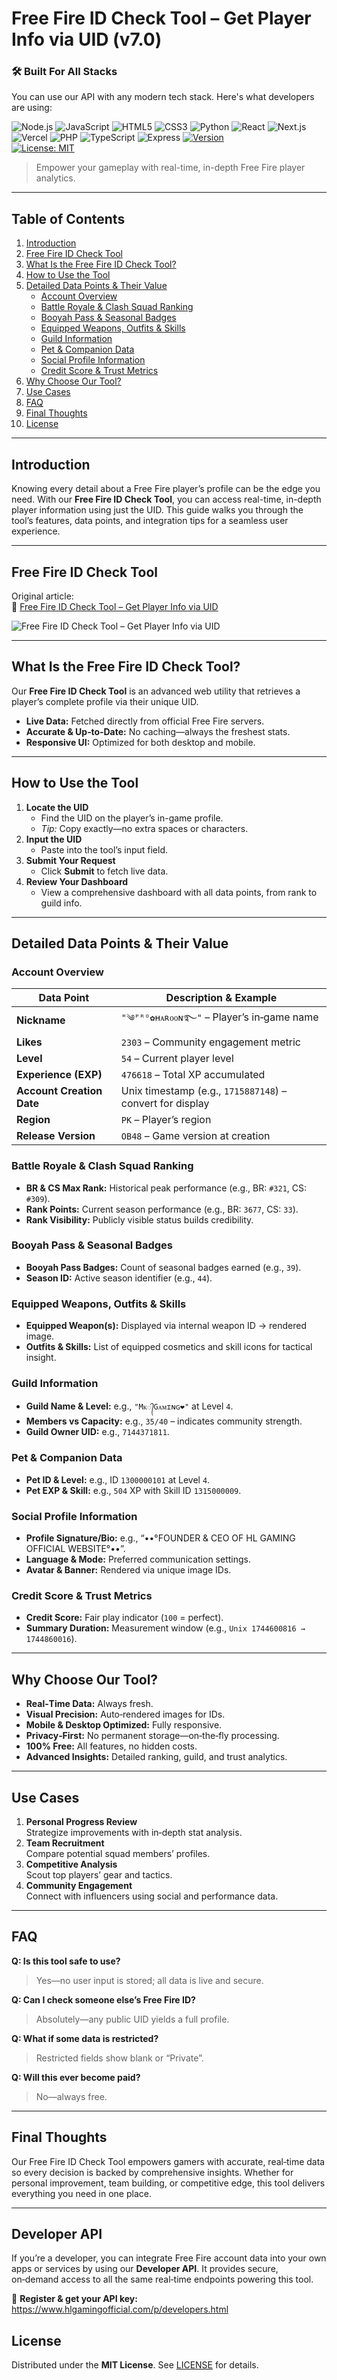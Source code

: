 # Free Fire ID Check Tool – Get Player Info via UID (v7.0)
### 🛠️ Built For All Stacks

You can use our API with any modern tech stack. Here's what developers are using:

![Node.js](https://img.shields.io/badge/Node.js-339933?style=for-the-badge&logo=node.js&logoColor=white)
![JavaScript](https://img.shields.io/badge/JavaScript-F7DF1E?style=for-the-badge&logo=javascript&logoColor=black)
![HTML5](https://img.shields.io/badge/HTML5-E34F26?style=for-the-badge&logo=html5&logoColor=white)
![CSS3](https://img.shields.io/badge/CSS3-1572B6?style=for-the-badge&logo=css3&logoColor=white)
![Python](https://img.shields.io/badge/Python-3776AB?style=for-the-badge&logo=python&logoColor=white)
![React](https://img.shields.io/badge/React-20232A?style=for-the-badge&logo=react&logoColor=61DAFB)
![Next.js](https://img.shields.io/badge/Next.js-000000?style=for-the-badge&logo=next.js&logoColor=white)
![Vercel](https://img.shields.io/badge/Vercel-000000?style=for-the-badge&logo=vercel&logoColor=white)
![PHP](https://img.shields.io/badge/PHP-777BB4?style=for-the-badge&logo=php&logoColor=white)
![TypeScript](https://img.shields.io/badge/TypeScript-3178C6?style=for-the-badge&logo=typescript&logoColor=white)
![Express](https://img.shields.io/badge/Express.js-404D59?style=for-the-badge)
[![Version](https://img.shields.io/badge/version-7.0-blue.svg)](https://github.com/yourusername/free-fire-id-check)  
[![License: MIT](https://img.shields.io/badge/License-MIT-yellow.svg)](LICENSE)

> Empower your gameplay with real-time, in-depth Free Fire player analytics.

---

## Table of Contents

1. [Introduction](#introduction)  
2. [Free Fire ID Check Tool
](#backlink--preview)  
3. [What Is the Free Fire ID Check Tool?](#what-is-the-free-fire-id-check-tool)  
4. [How to Use the Tool](#how-to-use-the-tool)  
5. [Detailed Data Points & Their Value](#detailed-data-points--their-value)  
   - [Account Overview](#account-overview)  
   - [Battle Royale & Clash Squad Ranking](#battle-royale--clash-squad-ranking)  
   - [Booyah Pass & Seasonal Badges](#booyah-pass--seasonal-badges)  
   - [Equipped Weapons, Outfits & Skills](#equipped-weapons-outfits--skills)  
   - [Guild Information](#guild-information)  
   - [Pet & Companion Data](#pet--companion-data)  
   - [Social Profile Information](#social-profile-information)  
   - [Credit Score & Trust Metrics](#credit-score--trust-metrics)  
6. [Why Choose Our Tool?](#why-choose-our-tool)  
7. [Use Cases](#use-cases)  
8. [FAQ](#faq)  
9. [Final Thoughts](#final-thoughts)  
10. [License](#license)  

---

## Introduction

Knowing every detail about a Free Fire player’s profile can be the edge you need. With our **Free Fire ID Check Tool**, you can access real-time, in-depth player information using just the UID. This guide walks you through the tool’s features, data points, and integration tips for a seamless user experience.

---

## Free Fire ID Check Tool

Original article:  
🔗 [Free Fire ID Check Tool – Get Player Info via UID](https://www.hlgamingofficial.com/2025/04/free-fire-id-check-tool-get-player-info.html)

![Free Fire ID Check Tool – Get Player Info via UID](https://blogger.googleusercontent.com/img/b/R29vZ2xl/AVvXsEiEElZkDL64uMxyRqMEIGrKOmHEOmBdaMPq5fTsIJ3lP0DyIIpS8E_C7eIfhRc-WCL39rQR6SpXSHQsv2w4P_N1MCTsTeuRh4ey_M2yALzT1GbfZ8LLlsyILz76aJ11PLzzlkkp79SRLipkmNLXwCi7QylZArET262zg9UJIkYZgRAqdwd6b-LI8as0nE4/s640-h358/1744810197938.png)

---

## What Is the Free Fire ID Check Tool?

Our **Free Fire ID Check Tool** is an advanced web utility that retrieves a player’s complete profile via their unique UID.  
- **Live Data:** Fetched directly from official Free Fire servers.  
- **Accurate & Up‑to‑Date:** No caching—always the freshest stats.  
- **Responsive UI:** Optimized for both desktop and mobile.

---

## How to Use the Tool

1. **Locate the UID**  
   - Find the UID on the player’s in-game profile.  
   - _Tip:_ Copy exactly—no extra spaces or characters.  
2. **Input the UID**  
   - Paste into the tool’s input field.  
3. **Submit Your Request**  
   - Click **Submit** to fetch live data.  
4. **Review Your Dashboard**  
   - View a comprehensive dashboard with all data points, from rank to guild info.

---

## Detailed Data Points & Their Value

### Account Overview

| Data Point              | Description & Example                                    |
|-------------------------|-----------------------------------------------------------|
| **Nickname**            | `"༄ᴾᴿᴼ✿ʜᴀʀᴏᴏɴ࿐"` – Player’s in‑game name                 |
| **Likes**               | `2303` – Community engagement metric                     |
| **Level**               | `54` – Current player level                              |
| **Experience (EXP)**    | `476618` – Total XP accumulated                          |
| **Account Creation Date** | Unix timestamp (e.g., `1715887148`) – convert for display |
| **Region**              | `PK` – Player’s region                                    |
| **Release Version**     | `OB48` – Game version at creation                        |

### Battle Royale & Clash Squad Ranking

- **BR & CS Max Rank:** Historical peak performance (e.g., BR: `#321`, CS: `#309`).  
- **Rank Points:** Current season performance (e.g., BR: `3677`, CS: `33`).  
- **Rank Visibility:** Publicly visible status builds credibility.

### Booyah Pass & Seasonal Badges

- **Booyah Pass Badges:** Count of seasonal badges earned (e.g., `39`).  
- **Season ID:** Active season identifier (e.g., `44`).

### Equipped Weapons, Outfits & Skills

- **Equipped Weapon(s):** Displayed via internal weapon ID → rendered image.  
- **Outfits & Skills:** List of equipped cosmetics and skill icons for tactical insight.

### Guild Information

- **Guild Name & Level:** e.g., `"Mᴋ᭄Gᴀᴍɪɴɢ❤︎"` at Level `4`.  
- **Members vs Capacity:** e.g., `35/40` – indicates community strength.  
- **Guild Owner UID:** e.g., `7144371811`.

### Pet & Companion Data

- **Pet ID & Level:** e.g., ID `1300000101` at Level `4`.  
- **Pet EXP & Skill:** e.g., `504` XP with Skill ID `1315000009`.

### Social Profile Information

- **Profile Signature/Bio:** e.g., “••°FOUNDER & CEO OF HL GAMING OFFICIAL WEBSITE°••”.  
- **Language & Mode:** Preferred communication settings.  
- **Avatar & Banner:** Rendered via unique image IDs.

### Credit Score & Trust Metrics

- **Credit Score:** Fair play indicator (`100` = perfect).  
- **Summary Duration:** Measurement window (e.g., `Unix 1744600816 → 1744860016`).

---

## Why Choose Our Tool?

- **Real‑Time Data:** Always fresh.  
- **Visual Precision:** Auto‑rendered images for IDs.  
- **Mobile & Desktop Optimized:** Fully responsive.  
- **Privacy‑First:** No permanent storage—on‑the‑fly processing.  
- **100% Free:** All features, no hidden costs.  
- **Advanced Insights:** Detailed ranking, guild, and trust analytics.

---

## Use Cases

1. **Personal Progress Review**  
   Strategize improvements with in‑depth stat analysis.  
2. **Team Recruitment**  
   Compare potential squad members’ profiles.  
3. **Competitive Analysis**  
   Scout top players’ gear and tactics.  
4. **Community Engagement**  
   Connect with influencers using social and performance data.

---

## FAQ

**Q: Is this tool safe to use?**  
> Yes—no user input is stored; all data is live and secure.

**Q: Can I check someone else’s Free Fire ID?**  
> Absolutely—any public UID yields a full profile.

**Q: What if some data is restricted?**  
> Restricted fields show blank or “Private”.

**Q: Will this ever become paid?**  
> No—always free.

---

## Final Thoughts

Our Free Fire ID Check Tool empowers gamers with accurate, real‑time data so every decision is backed by comprehensive insights. Whether for personal improvement, team building, or competitive edge, this tool delivers everything you need in one place.

---
## Developer API

If you’re a developer, you can integrate Free Fire account data into your own apps or services by using our **Developer API**. It provides secure, on‑demand access to all the same real‑time endpoints powering this tool.

🔗 **Register & get your API key:**  
https://www.hlgamingofficial.com/p/developers.html

## License

Distributed under the **MIT License**. See [LICENSE](LICENSE) for details.
